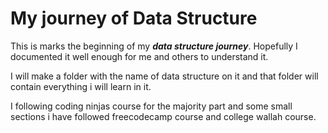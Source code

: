 # My journey of Data Structure

This is marks the beginning of my ***data structure journey***.
Hopefully I documented it well enough for me and others to understand it.

I will make a folder with the name of data structure on it and that folder will contain everything i will learn in it.

I following coding ninjas course for the majority part and some small sections i have followed freecodecamp course and college wallah course.
